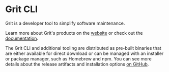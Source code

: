 # Grit CLI

Grit is a developer tool to simplify software maintenance.

Learn more about Grit's products on the [website](https://about.grit.io/) or check out the [documentation](https://docs.grit.io/).

The Grit CLI and additional tooling are distributed as pre-built binaries that are either available for direct download or can be managed with an installer or package manager, such as Homebrew and npm. You can see more details about the release artifacts and installation options [on GitHub](https://github.com/getgrit/gritql/releases).
